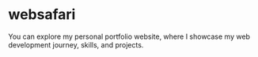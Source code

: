 # websafari
You can explore my personal portfolio website, where I showcase my web development journey, skills, and projects.
